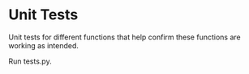 # Unit Tests

Unit tests for different functions that help confirm these functions are
working as intended.

Run tests.py.
